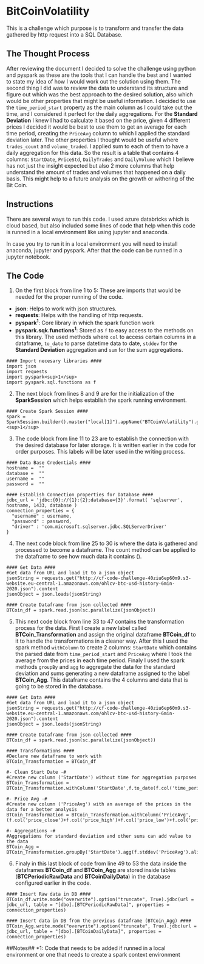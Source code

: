 # BitCoinVolatility
This is a challenge which purpose is to transform and transfer the data gathered by http request into a SQL Database.

## The Thought Process ##
After reviewing the document I decided to solve the challenge using python and pyspark as these are the tools that I can handle the best and I wanted to state my idea of how I would work out the solution using them.
The second thing I did was to review the data to understand its structure and figure out which was the best approach to the desired solution, also which would be other properties that might be useful information.
I decided to use the `time_period_start` property as the main column as I could take out the time, and I considered it perfect for the daily aggregations.
For the **Standard Deviation** I knew I had to calculate it based on the price, given 4 different prices I decided it would be best to use them to get an average for each time period, creating the `PriceAvg` column to which I applied the standard deviation later.
The other properties I thought would be useful where `trades_count` and `volume_traded`. I applied sum to each of them to have a daily aggregation for this data.
So the result is a table that contains 4 columns: `StartDate`, `PriceStd`, `DailyTrades` and `DailyVolume` which I believe has not just the insight expected but also 2 more columns that help understand the amount of trades and volumes that happened on a daily basis. This might help to a future analysis on the growth or withering of the Bit Coin.

## Instructions ##
There are several ways to run this code. I used azure databricks which is cloud based, but also included some lines of code that help when this code is runned in a local environment like using jupyter and anaconda.

In case you try to run it in a local environment you will need to install anaconda, jupyter and pyspark. After that the code can be runned in a jupyter notebook.

## The Code ##
1. On the first block from line 1 to 5:
These are imports that would be needed for the proper running of the code.
- **json**: Helps to work with json structures.
- **requests**: Helps with the handling of http requests.
- **pyspark<sup>1</sup>**: Core library in which the spark function work 
- **pyspark.sqk.functions<sup>1</sup>**: Stored as `f` to easy access to the methods on this library. The used methods where `col` to access certain columns in a dataframe, `to_date` to parse datetime data to date, `stddev` for the **Standard Deviation** aggregation and `sum` for the sum aggregations.
```
#### Import necesary libraries ####
import json 						
import requests 					
import pyspark<sup>1</sup> 						
import pyspark.sql.functions as f 
```
2. The next block from lines 8 and 9 are for the initialization of the **SparkSession** which helps establish the spark running environment.
```
#### Create Spark Session ####
spark = SparkSession.builder().master("local[1]").appName("BTCoinVolatility").getOrCreate()<sup>1</sup>
```
3. The code block from line 11 to 23 are to establish the connection with the desired database for later storage.
It is written earlier in the code for order purposes. This labels will be later used in the writing process.
```
#### Data Base Credentials ####
hostname =  ""
database =  ""
username =  ""
password =  ""

#### Establish Connection properties for Database ####
jdbc_url = 'jdbc:{0}://{1}:{2};database={3}'.format( 'sqlserver', hostname, 1433, database )
connection_properties = {
  "username" : username,
  "password" : password,
  "driver" : 'com.microsoft.sqlserver.jdbc.SQLServerDriver'
}
```
4. The next code block from line 25 to 30 is where the data is gathered and processed to become a dataframe.
The count method can be applied to the dataframe to see how much data it contains ().
```
#### Get Data ####
#Get data from URL and load it to a json object
jsonString = requests.get("http://cf-code-challenge-40ziu6ep60m9.s3-website.eu-central-1.amazonaws.com/ohlcv-btc-usd-history-6min-2020.json").content
jsonObject = json.loads(jsonString)

#### Create Dataframe from json collected ####
BTCoin_df = spark.read.json(sc.parallelize(jsonObject))
```
5. This next code block from line 33 to 47 contains the transformation process for the data.
First I create a new label called **BTCoin_Transformation** and assign the original dataframe **BTCoin_df** to it to handle the transformations in a cleaner way.
After this I used the spark method `withColumn` to create 2 columns: `StartDate` which contains the parsed date from `time_period_start` and `PriceAvg` where I took the average from the prices in each time period.
Finaly I used the spark methods `groupBy` and `agg` to aggregate the data for the standard deviation and sums generating a new dataframe assigned to the label **BTCoin_Agg**.
This dataframe contains the 4 columns and data that is going to be stored in the database.
```
#### Get Data ####
#Get data from URL and load it to a json object
jsonString = requests.get("http://cf-code-challenge-40ziu6ep60m9.s3-website.eu-central-1.amazonaws.com/ohlcv-btc-usd-history-6min-2020.json").content
jsonObject = json.loads(jsonString)

#### Create Dataframe from json collected ####
BTCoin_df = spark.read.json(sc.parallelize(jsonObject))

#### Transformations ####
#Declare new dataframe to work with
BTCoin_Transformation = BTCoin_df

#- Clean Start Date -#
#Create new column ('StartDate') without time for aggregation purposes
BTCoin_Transformation = BTCoin_Transformation.withColumn('StartDate',f.to_date(f.col('time_period_start')))

#- Price Avg -#
#Create new column ('PriceAvg') with an average of the prices in the data for a better analysis
BTCoin_Transformation = BTCoin_Transformation.withColumn('PriceAvg', (f.col('price_close')+f.col('price_high')+f.col('price_low')+f.col('price_open'))/4)

#- Aggregations -#
#Aggregations for standard deviation and other sums can add value to the data
BTCoin_Agg = BTCoin_Transformation.groupBy('StartDate').agg(f.stddev('PriceAvg').alias('PriceStd'),f.sum('trades_count').alias('DailyTrades'),f.sum('volume_traded').alias('DailyVolume'))
```
6. Finaly in this last block of code from line 49 to 53 the data inside the dataframes **BTCoin_df** and **BTCoin_Agg** are stored inside tables (**BTCPeriodicRawData** and **BTCoinDailyData**) in the database configured earlier in the code.
```
#### Insert Raw data in DB ####
BTCoin_df.write.mode("overwrite").option("truncate", True).jdbc(url = jdbc_url, table = "[dbo].[BTCPeriodicRawData]", properties = connection_properties)

#### Insert data in DB from the previous dataframe (BTCoin_Agg) ####
BTCoin_Agg.write.mode("overwrite").option("truncate", True).jdbc(url = jdbc_url, table = "[dbo].[BTCoinDailyData]", properties = connection_properties)
```

##Notes##
*1: Code that needs to be added if runned in a local environment or one that needs to create a spark context environment
